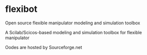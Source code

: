 flexibot
========

Open source flexible manipulator modeling and simulation toolbox

A Scilab/Scicos-based modeling and simulation toolbox for flexible manipulator 

Oodes are hosted by Sourceforge.net
